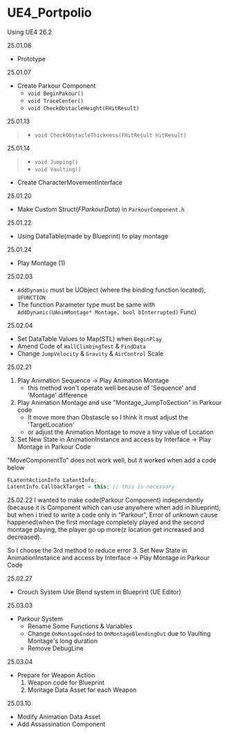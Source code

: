 # UE4_Portpolio
 Using UE4 26.2

25.01.06
- Prototype

25.01.07
- Create Parkour Component
	- `void BeginPakour()`
	- `void TraceCenter()`
	- `void CheckObstacleHeight(FHitResult)`

25.01.13
> - `void CheckObstacleThickness(FHitResult HitResult)`

25.01.14
>- `void Jumping()`
>- `void Vaulting()`
- Create CharacterMovementInterface

25.01.20
- Make Custom Struct(*FParkourData*) in `ParkourComponent.h` 

25.01.22
- Using DataTable(made by Blueprint) to play montage

25.01.24
- Play Montage (1)

25.02.03
- `AddDynamic` must be UObject (where the binding function located), `UFUNCTION`
- The function Parameter type must be same with `AddDynamic(UAnimMontage* Montage, bool bInterrupted)` Func)

25.02.04
- Set DataTable Values to Map(STL) when `BeginPlay`
- Amend Code of `WallClimbingTest` & `FindData`
- Change `JumpVelocity` & `Gravity` & `AirControl` Scale

25.02.21
1. Play Animation Sequence $\rightarrow$ Play Animation Montage
	- this method won't operate well because of 'Sequence' and 'Montage' difference
2. Play Animation Montage and use "Montage_JumpToSection" in Parkour code
	 - It move more than Obstascle so I think it must adjust the 'TargetLocation'
	 - or adjust the Animation Montage to move a tiny value of Location
3. Set New State in AnimationInstance and access by Interface $\rightarrow$ Play Montage in Parkour Code

"MoveComponentTo" does not work well, but it worked when add a code below
```C++
FLatentActionInfo LatentInfo;
LatentInfo.CallbackTarget = this; // this is necessary
```

25.02.22
I wanted to make code(Parkour Component) independently (because it is Component which can use anywhere when add in blueprint), but when i tried to write a code only in "Parkour", Error of unknown cause happened(when the first montage completely played and the second montage playing, the player go up more(z location get increased and decreased).

So I choose the 3rd method to reduce error
3. Set New State in AnimationInstance and access by Interface $\rightarrow$ Play Montage in Parkour Code

25.02.27
- Crouch System
	Use Blend system in Blueprint (UE Editor)

25.03.03
- Parkour System
	- Rename Some Functions & Variables
	- Change `OnMontageEnded` to `OnMontageBlendingOut` due to Vaulting Montage's long duration
	- Remove DebugLine

25.03.04
- Prepare for Weapon Action
	1. Weapon code for Blueprint
	2. Montage Data Asset for each Weapon

25.03.10
- Modify Animation Data Asset
- Add Assassination Component